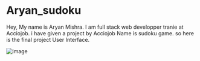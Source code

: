 # Aryan_sudoku

Hey, My name is Aryan Mishra. I am full stack web developper tranie at Acciojob.
i have given a project by Acciojob Name is sudoku game.
so here is the final project User Interface.


![image](https://github.com/ARYAN-MISHRA1/Aryan_sudoku/assets/137288561/1c8a05a1-e3fc-45c3-9bd6-dafd2edd7cf2)
